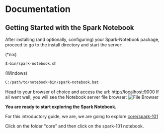 # Documentation

## Getting Started with the Spark Notebook

After installing (and optionally, configuring) your Spark-Notebook package, proceed to go to the install directory  and start the server:

(*nix)
```bash
$>bin/spark-notebook.sh
```
(Windows)

```bash
C:/path/to/notebook>bin/spark-notebook.bat
```

Head to your browser of choice and access the url: http://localhost:9000
If all went well, you will see the Notebook server file browser:
![File Browser](./images/notebook_server_home.png)

**You are ready to start exploring the Spark Notebook.**

For this introductory guide, we are, we are going to explore [core/spark-101](http://localhost:9000/notebooks/core/Spark-101.snb)

Click on the folder "core" and then click on the spark-101 notebook.

